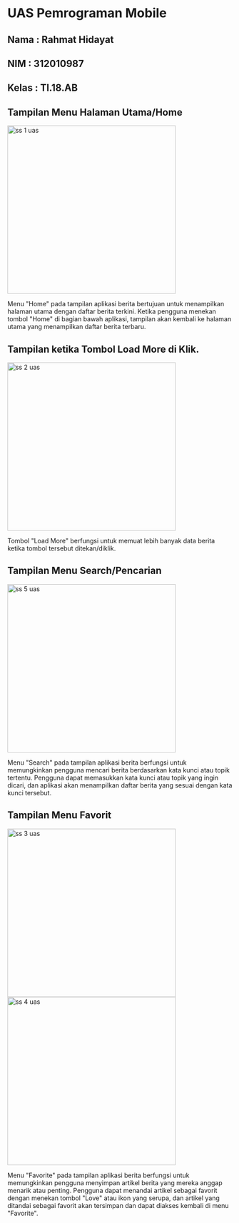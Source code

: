# UAS Pemrograman Mobile
## Nama  : Rahmat Hidayat
## NIM   : 312010987
## Kelas : TI.18.AB

## Tampilan Menu Halaman Utama/Home
<img width="377" alt="ss 1 uas" src="https://github.com/eryshandy22/flutter_uas/assets/73053784/efee6d87-0262-4e9a-a960-b3021caecfde">

Menu "Home" pada tampilan aplikasi berita bertujuan untuk menampilkan halaman utama dengan daftar berita terkini. Ketika pengguna menekan tombol "Home" di bagian bawah aplikasi, tampilan akan kembali ke halaman utama yang menampilkan daftar berita terbaru.

## Tampilan ketika Tombol Load More di Klik.
<img width="377" alt="ss 2 uas" src="https://github.com/eryshandy22/flutter_uas/assets/73053784/83719c13-4831-4ed5-8bdc-f608aa3b6bfa">

Tombol "Load More" berfungsi untuk memuat lebih banyak data berita ketika tombol tersebut ditekan/diklik. 

## Tampilan Menu Search/Pencarian
<img width="377" alt="ss 5 uas" src="https://github.com/eryshandy22/flutter_uas/assets/73053784/f838d535-6d4b-4e40-94aa-8ed1fea80fb2">

Menu "Search" pada tampilan aplikasi berita berfungsi untuk memungkinkan pengguna mencari berita berdasarkan kata kunci atau topik tertentu. Pengguna dapat memasukkan kata kunci atau topik yang ingin dicari, dan aplikasi akan menampilkan daftar berita yang sesuai dengan kata kunci tersebut.

## Tampilan Menu Favorit
<img width="377" alt="ss 3 uas" src="https://github.com/eryshandy22/flutter_uas/assets/73053784/6bfa9ea9-395a-40fe-acb8-acdb9d9c0efb">

<img width="377" alt="ss 4 uas" src="https://github.com/eryshandy22/flutter_uas/assets/73053784/ce229cab-c513-4a4a-ba3c-f06e7ba5a389">

Menu "Favorite" pada tampilan aplikasi berita berfungsi untuk memungkinkan pengguna menyimpan artikel berita yang mereka anggap menarik atau penting. Pengguna dapat menandai artikel sebagai favorit dengan menekan tombol "Love" atau ikon yang serupa, dan artikel yang ditandai sebagai favorit akan tersimpan dan dapat diakses kembali di menu "Favorite".







